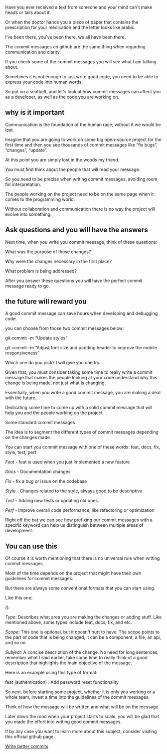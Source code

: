 Have you ever received a text from someone and your mind can't make heads or tails about it.

Or when the doctor hands you a piece of paper that contains the prescription for your medication and the letter looks like arabic.

I’ve been there, you’ve been there, we all have been there.

The commit messages on github are the same thing when regarding communication and clarity.

If you check some of the commit messages you will see what I am talking about.

Sometimes it is not enough to just write good code, you need to be able to express your code into human words.

So put on a seatbelt, and let's look at how commit messages can affect you as a developer, as well as the code you are working on.

## why is it important

Communication is the foundation of the human race, without it we would be lost.

Imagine that you are going to work on some big open-source project for the first time and then you see thousands of commit messages like “fix bugs”, “changes”, “update”.

At this point you are simply lost in the woods my friend.

You must first think about the people that will read your message.

So you need to be precise when writing commit messages, avoiding room for interpretation.

The people working on the project need to be on the same page when it comes to the programming world.

Without collaboration and communication there is no way the project will evolve into something.

## Ask questions and you will have the answers

Next time, when you write you commit message, think of these questions:

What was the purpose of those changes?

Why were the changes necessary in the first place?

What problem is being addressed?

After you answer these questions you will have the perfect commit message ready to go.

## the future will reward you

A good commit message can save hours when developing and debugging code.

you can choose from those two commit messages below:

git commit -m “Update styles”

git commit -m “Adjust font size and padding header to improve the mobile responsiveness”

Which one do you pick? I will give you one try…

Given that, you must consider taking some time to really write a commit message that makes the people looking at your code understand why this change is being made, not just what is changing.

Essentially, when you write a good commit message, you are making a deal with the future.

Dedicating some time to come up with a solid commit message that will help you and the people working on the project.

Some standard commit messages

The idea is to segment the different types of commit messages depending on the changes made.

You can start you commit message with one of these words: feat, docs, fix, style, test, perf

_Feat_ - feat is used when you just implemented a new feature

_Docs_ - Documentation changes

_Fix_ - fix a bug or issue on the codebase

_Style_ - Changes related to the style, always good to be descriptive.

_Test_ - Adding new tests or updating old ones.

_Perf_ - Improve overall code performance, like refactoring or optimization

Right off the bat we can see how prefixing our commit messages with a specific keyword can help us distinguish between multiple areas of development.

## You can use this

Of course it is worth mentioning that there is no universal rule when writing commit messages.

Most of the time depends on the project that might have their own guidelines for commit messages.

But there are always some conventional formats that you can start using.

Like this one:

_<type> (<scope>): <subject>_

_Type_: Describes what area you are making the changes or adding stuff. Like mentioned above, some types include feat, docs, fix, and etc.

_Scope_: This one is optional, but it doesn't hurt to have. The scope points to the part of code that is being changed, it can be a component, a file, an api, and so on.

_Subject_: A concise description of the change. No need for long sentences, remember what I said earlier, take some time to really think of a good description that highlights the main objective of the message.

Here is an example using this type of format:

feat (authentication) : Add password reset functionality

So next, before starting some project, whether it is only you working or a whole team, invest a time into the guidelines of the commit messages.

Think of how the message will be written and what will be on the message.

Later down the road when your project starts to scale, you will be glad that you made the effort into writing good commit messages.

If by any case you want to learn more about this subject, consider visiting this official github page.

[Write better commits](https://github.blog/2022-06-30-write-better-commits-build-better-projects/)

